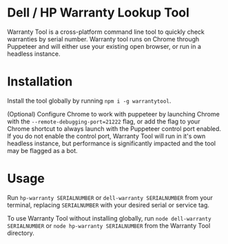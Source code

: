 # Dell / HP Warranty Lookup Tool
Warranty Tool is a cross-platform command line tool to quickly check warranties by serial number. Warranty tool runs on Chrome through Puppeteer and will either use your existing open browser, or run in a headless instance.

# Installation

Install the tool globally by running `npm i -g warrantytool`.

(Optional) Configure Chrome to work with puppeteer by launching Chrome with the `--remote-debugging-port=21222` flag, or add the flag to your Chrome shortcut to always launch with the Puppeteer control port enabled. If you do not enable the control port, Warranty Tool will run in it's own headless instance, but performance is significantly impacted and the tool may be flagged as a bot.

# Usage

Run `hp-warranty SERIALNUMBER` or `dell-warranty SERIALNUMBER` from your terminal, replacing `SERIALNUMBER` with your desired serial or service tag.

To use Warranty Tool without installing globally, run `node dell-warranty SERIALNUMBER` or `node hp-warranty SERIALNUMBER` from the Warranty Tool directory.

